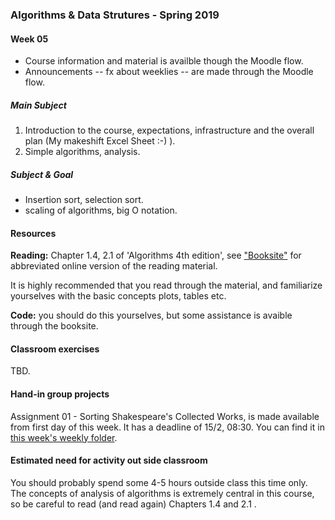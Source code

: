 ### Algorithms & Data Strutures - Spring 2019

#### Week 05
* Course information and material is availble though the Moodle flow.
* Announcements -- fx about weeklies -- are made through the Moodle flow. 

##### Main Subject

1. Introduction to the course, expectations, infrastructure and the overall plan (My makeshift Excel Sheet :-) ).
2. Simple algorithms, analysis.

##### Subject & Goal
 * Insertion sort, selection sort.
 * scaling of algorithms, big O notation.

#### Resources
**Reading:** Chapter 1.4, 2.1 of 'Algorithms 4th edition', see ["Booksite"]() for abbreviated online version of the reading material.

It is highly recommended that you read through the material, and familiarize yourselves with the basic concepts plots, tables etc.

**Code:** you should do this yourselves, but some assistance is avaible through the booksite.

#### Classroom exercises
TBD.

#### Hand-in group projects
Assignment 01 - Sorting Shakespeare's Collected Works, is made available from first day of this week. It has a deadline of 15/2, 08:30. You can find it in [this week's weekly folder](https://github.com/datsoftlyngby/soft2019spring-algorithms/tree/master/Weeklies/Week_05/Assignment_01).

#### Estimated need for activity out side classroom
You should probably spend some 4-5 hours outside class this time only. The concepts of analysis of algorithms is extremely central in this course, so be careful to read (and read again) Chapters 1.4 and 2.1 .
